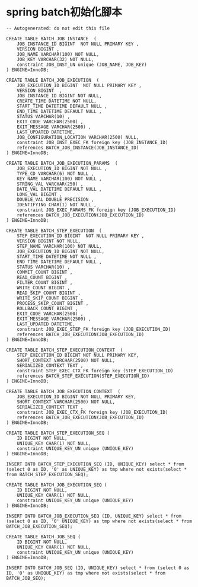 # spring batch初始化腳本

    -- Autogenerated: do not edit this file  
      
    CREATE TABLE BATCH_JOB_INSTANCE  (  
        JOB_INSTANCE_ID BIGINT  NOT NULL PRIMARY KEY ,  
        VERSION BIGINT ,  
        JOB_NAME VARCHAR(100) NOT NULL,  
        JOB_KEY VARCHAR(32) NOT NULL,  
        constraint JOB_INST_UN unique (JOB_NAME, JOB_KEY)  
    ) ENGINE=InnoDB;  
      
    CREATE TABLE BATCH_JOB_EXECUTION  (  
        JOB_EXECUTION_ID BIGINT  NOT NULL PRIMARY KEY ,  
        VERSION BIGINT  ,  
        JOB_INSTANCE_ID BIGINT NOT NULL,  
        CREATE_TIME DATETIME NOT NULL,  
        START_TIME DATETIME DEFAULT NULL ,  
        END_TIME DATETIME DEFAULT NULL ,  
        STATUS VARCHAR(10) ,  
        EXIT_CODE VARCHAR(2500) ,  
        EXIT_MESSAGE VARCHAR(2500) ,  
        LAST_UPDATED DATETIME,  
        JOB_CONFIGURATION_LOCATION VARCHAR(2500) NULL,  
        constraint JOB_INST_EXEC_FK foreign key (JOB_INSTANCE_ID)  
        references BATCH_JOB_INSTANCE(JOB_INSTANCE_ID)  
    ) ENGINE=InnoDB;  
      
    CREATE TABLE BATCH_JOB_EXECUTION_PARAMS  (  
        JOB_EXECUTION_ID BIGINT NOT NULL ,  
        TYPE_CD VARCHAR(6) NOT NULL ,  
        KEY_NAME VARCHAR(100) NOT NULL ,  
        STRING_VAL VARCHAR(250) ,  
        DATE_VAL DATETIME DEFAULT NULL ,  
        LONG_VAL BIGINT ,  
        DOUBLE_VAL DOUBLE PRECISION ,  
        IDENTIFYING CHAR(1) NOT NULL ,  
        constraint JOB_EXEC_PARAMS_FK foreign key (JOB_EXECUTION_ID)  
        references BATCH_JOB_EXECUTION(JOB_EXECUTION_ID)  
    ) ENGINE=InnoDB;  
      
    CREATE TABLE BATCH_STEP_EXECUTION  (  
        STEP_EXECUTION_ID BIGINT  NOT NULL PRIMARY KEY ,  
        VERSION BIGINT NOT NULL,  
        STEP_NAME VARCHAR(100) NOT NULL,  
        JOB_EXECUTION_ID BIGINT NOT NULL,  
        START_TIME DATETIME NOT NULL ,  
        END_TIME DATETIME DEFAULT NULL ,  
        STATUS VARCHAR(10) ,  
        COMMIT_COUNT BIGINT ,  
        READ_COUNT BIGINT ,  
        FILTER_COUNT BIGINT ,  
        WRITE_COUNT BIGINT ,  
        READ_SKIP_COUNT BIGINT ,  
        WRITE_SKIP_COUNT BIGINT ,  
        PROCESS_SKIP_COUNT BIGINT ,  
        ROLLBACK_COUNT BIGINT ,  
        EXIT_CODE VARCHAR(2500) ,  
        EXIT_MESSAGE VARCHAR(2500) ,  
        LAST_UPDATED DATETIME,  
        constraint JOB_EXEC_STEP_FK foreign key (JOB_EXECUTION_ID)  
        references BATCH_JOB_EXECUTION(JOB_EXECUTION_ID)  
    ) ENGINE=InnoDB;  
      
    CREATE TABLE BATCH_STEP_EXECUTION_CONTEXT  (  
        STEP_EXECUTION_ID BIGINT NOT NULL PRIMARY KEY,  
        SHORT_CONTEXT VARCHAR(2500) NOT NULL,  
        SERIALIZED_CONTEXT TEXT ,  
        constraint STEP_EXEC_CTX_FK foreign key (STEP_EXECUTION_ID)  
        references BATCH_STEP_EXECUTION(STEP_EXECUTION_ID)  
    ) ENGINE=InnoDB;  
      
    CREATE TABLE BATCH_JOB_EXECUTION_CONTEXT  (  
        JOB_EXECUTION_ID BIGINT NOT NULL PRIMARY KEY,  
        SHORT_CONTEXT VARCHAR(2500) NOT NULL,  
        SERIALIZED_CONTEXT TEXT ,  
        constraint JOB_EXEC_CTX_FK foreign key (JOB_EXECUTION_ID)  
        references BATCH_JOB_EXECUTION(JOB_EXECUTION_ID)  
    ) ENGINE=InnoDB;  
      
    CREATE TABLE BATCH_STEP_EXECUTION_SEQ (  
        ID BIGINT NOT NULL,  
        UNIQUE_KEY CHAR(1) NOT NULL,  
        constraint UNIQUE_KEY_UN unique (UNIQUE_KEY)  
    ) ENGINE=InnoDB;  
      
    INSERT INTO BATCH_STEP_EXECUTION_SEQ (ID, UNIQUE_KEY) select * from (select 0 as ID, '0' as UNIQUE_KEY) as tmp where not exists(select * from BATCH_STEP_EXECUTION_SEQ);  
      
    CREATE TABLE BATCH_JOB_EXECUTION_SEQ (  
        ID BIGINT NOT NULL,  
        UNIQUE_KEY CHAR(1) NOT NULL,  
        constraint UNIQUE_KEY_UN unique (UNIQUE_KEY)  
    ) ENGINE=InnoDB;  
      
    INSERT INTO BATCH_JOB_EXECUTION_SEQ (ID, UNIQUE_KEY) select * from (select 0 as ID, '0' UNIQUE_KEY) as tmp where not exists(select * from BATCH_JOB_EXECUTION_SEQ);  
      
    CREATE TABLE BATCH_JOB_SEQ (  
        ID BIGINT NOT NULL,  
        UNIQUE_KEY CHAR(1) NOT NULL,  
        constraint UNIQUE_KEY_UN unique (UNIQUE_KEY)  
    ) ENGINE=InnoDB;  
      
    INSERT INTO BATCH_JOB_SEQ (ID, UNIQUE_KEY) select * from (select 0 as ID, '0' as UNIQUE_KEY) as tmp where not exists(select * from BATCH_JOB_SEQ);  
